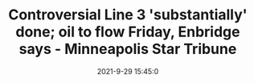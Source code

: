 ---
"title": "Controversial Line 3 'substantially' done; oil to flow Friday, Enbridge says - Minneapolis Star Tribune"
"date": "2021-9-29 15:45:0"
"feed_name": "GOOGLENEWSCONSTRUCTION"
"feed_website": "https://news.google.com/search?q=construction%2Bincident&hl=en-US&gl=US&ceid=US:en"
"feed_rss": "https://news.google.com/rss/search?q=construction%2Bincident&hl=en-US&gl=US&ceid=US:en"
"link": "https://www.startribune.com/controversial-line-3-substantially-done-oil-to-flow-oct-1-enbridge-says/600101928/"
"source": "{'href': 'https://www.startribune.com', 'title': 'Minneapolis Star Tribune'}"
"file": "_posts/2021-1-1-0e9106e04cafd51a74231b92968b90d86fc734e5.md"
"accident": "0"
"drilling": "0"
"dead": "0"
"injured": "0"
"arrested": "0"
"where": "unknown site"
"causes": "unknown"
"place": "unknown place"
---